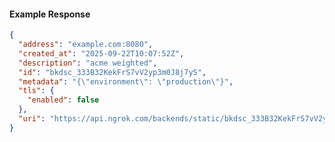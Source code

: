 <!-- Code generated for API Clients. DO NOT EDIT. -->

#### Example Response

```json
{
  "address": "example.com:8080",
  "created_at": "2025-09-22T10:07:52Z",
  "description": "acme weighted",
  "id": "bkdsc_333B32KekFrS7vV2yp3m0J8j7yS",
  "metadata": "{\"environment\": \"production\"}",
  "tls": {
    "enabled": false
  },
  "uri": "https://api.ngrok.com/backends/static/bkdsc_333B32KekFrS7vV2yp3m0J8j7yS"
}
```
